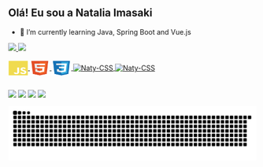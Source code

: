  ## Olá! Eu sou a Natalia Imasaki

- 🌱 I’m currently learning Java, Spring Boot and Vue.js

<div>
  <a href="https://github.com/NatyImasaki">
  <img height="180em" src="https://github-readme-stats.vercel.app/api?username=NatyImasaki&show_icons=true&theme=dracula&include_all_commits=true&count_private=true"/>
  <img height="180em" src="https://github-readme-stats.vercel.app/api/top-langs/?username=NatyImasaki&layout=compact&langs_count=7&theme=dracula"/>
</div>

<div style="display: inline_block"><br>
  <img align="center" alt="Naty-Js" height="30" width="40" src="https://raw.githubusercontent.com/devicons/devicon/master/icons/javascript/javascript-plain.svg">
  <img align="center" alt="Naty-HTML" height="30" width="40" src="https://raw.githubusercontent.com/devicons/devicon/master/icons/html5/html5-original.svg">
  <img align="center" alt="Naty-CSS" height="30" width="40" src="https://raw.githubusercontent.com/devicons/devicon/master/icons/css3/css3-original.svg">
  <img align="center" alt="Naty-CSS" height="30" width="40" src="https://cdn.jsdelivr.net/gh/devicons/devicon/icons/java/java-original-wordmark.svg">
  <img align="center" alt="Naty-CSS" height="30" width="40" src="https://cdn.jsdelivr.net/gh/devicons/devicon/icons/vuejs/vuejs-original.svg">
          
</div>

##

<div> 
  <a href = "https://www.instagram.com/natyimasaki/" target="_blank"><img src="https://img.shields.io/badge/-Instagram-%23E4405F?style=for-the-badge&logo=instagram&logoColor=white" target="_blank"></a>
 	<a href = "mailto:naty.imasaki@gmail.com"><img src="https://img.shields.io/badge/-Gmail-%23333?style=for-the-badge&logo=gmail&logoColor=white" target="_blank"></a>
  <a href = "https://www.linkedin.com/in/natalia-yumi-deodoro-imasaki-6a5bb2b4/" target="_blank"><img src="https://img.shields.io/badge/-LinkedIn-%230077B5?style=for-the-badge&logo=linkedin&logoColor=white" target="_blank"></a> 
  <a href = "https://twitter.com/ImasakiNaty"><img src="https://img.shields.io/badge/Twitter-1DA1F2?style=for-the-badge&logo=twitter&logoColor=white" target="_blank"></a>
  
 ![Snake animation](https://github.com/NatyImasaki/NatyImasaki/blob/output/github-contribution-grid-snake.svg)

  </div>

